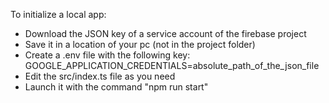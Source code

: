 To initialize a local app:
- Download the JSON key of a service account of the firebase project
- Save it in a location of your pc (not in the project folder)
- Create a .env file with the following key:
   GOOGLE_APPLICATION_CREDENTIALS=absolute_path_of_the_json_file
- Edit the src/index.ts file as you need
- Launch it with the command "npm run start" 